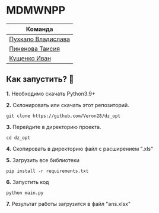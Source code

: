 # MDMWNPP

| Команда       |
| ------------- |
| [Пухкало Владислава](https://github.com/VlPukhkalo)    |
| [Пиненова Таисия](https://github.com/tasia2001)    |
| [Кущенко Иван](https://github.com/Veron28)  |


## Как запустить? 👷

**1.** Необходимо скачать Python3.9+

**2.** Склонировать или скачать этот репозиторий.

```terminal
git clone https://github.com/Veron28/dz_opt
```

**3.** Перейдите в директорию проекта.

```terminal
cd dz_opt
```

**4.**  Скопировать в директорию файл с расширением ".xls"

**5.**  Загрузить все библиотеки

```terminal
pip install -r requirements.txt
```

**6.** Запустить код

```terminal
python main.py
```

**7.** Результат работы загрузится в файл "ans.xlsx"
